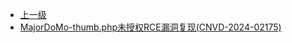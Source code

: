 * [上一级](docs/wy876_poc/)
* [MajorDoMo-thumb.php未授权RCE漏洞复现(CNVD-2024-02175)](docs/wy876_poc/MajorDoMo/MajorDoMo-thumb.php%E6%9C%AA%E6%8E%88%E6%9D%83RCE%E6%BC%8F%E6%B4%9E%E5%A4%8D%E7%8E%B0%28CNVD-2024-02175%29.md)
